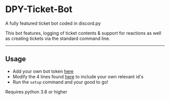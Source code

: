 # DPY-Ticket-Bot
A fully featured ticket bot coded in discord.py

This bot features, logging of ticket contents & support for reactions as well as creating tickets via the standard command line. 

---

## Usage
- Add your own bot token [here](https://github.com/Skelmis/DPY-Ticket-Bot/blob/master/bot_config/secrets.json)
- Modify the 4 lines found [here](https://github.com/Skelmis/DPY-Ticket-Bot/blob/master/bot.py#L24) to include your own relevant id's 
- Run the `setup` command and your good to go!

Requires python 3.8 or higher